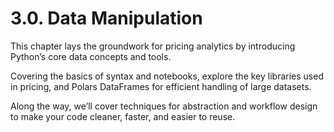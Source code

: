 # 3.0. Data Manipulation

This chapter lays the groundwork for pricing analytics by introducing Python’s core data concepts and tools. 

Covering the basics of syntax and notebooks, explore the key libraries used in pricing, and Polars DataFrames for efficient handling of large datasets. 

Along the way, we’ll cover techniques for abstraction and workflow design to make your code cleaner, faster, and easier to reuse.